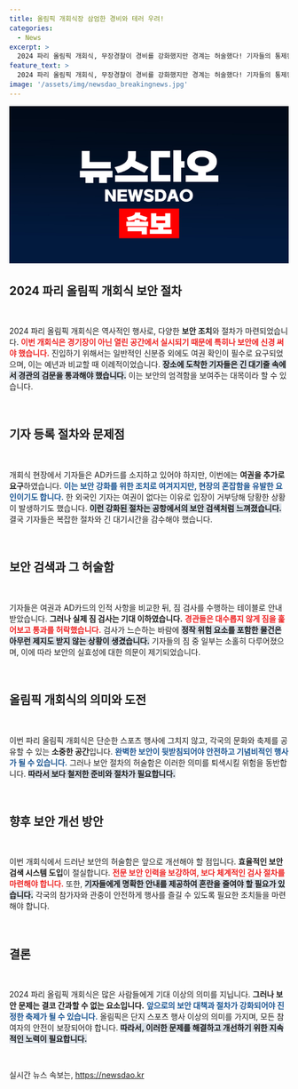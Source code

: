 ```yaml
---
title: 올림픽 개회식장 삼엄한 경비와 테러 우려!
categories:
  - News
excerpt: >
  2024 파리 올림픽 개회식, 무장경찰이 경비를 강화했지만 경계는 허술했다! 기자들의 통제된 입장과 이례적인 여권 요구, 그리고 보안의 의외 모습까지. 과연 안전은 보장될까? 클릭 후 현장 분위기를 생생하게 느껴보세요!
feature_text: >
  2024 파리 올림픽 개회식, 무장경찰이 경비를 강화했지만 경계는 허술했다! 기자들의 통제된 입장과 이례적인 여권 요구, 그리고 보안의 의외 모습까지. 과연 안전은 보장될까? 클릭 후 현장 분위기를 생생하게 느껴보세요!
image: '/assets/img/newsdao_breakingnews.jpg'
---
```


<p><img src="/assets/img/newsdao_breakingnews.jpg" alt="firstkoreanews 속보" /></p>

<h2 data-ke-size="size26">2024 파리 올림픽 개회식 보안 절차</h2>

<p data-ke-size="size16">&nbsp;</p>

<p>2024 파리 올림픽 개회식은 역사적인 행사로, 다양한 <b>보안 조치</b>와 절차가 마련되었습니다. <b><span style="color: #ee2323;">이번 개회식은 경기장이 아닌 열린 공간에서 실시되기 때문에 특히나 보안에 신경 써야 했습니다.</span></b> 진입하기 위해서는 일반적인 신분증 외에도 여권 확인이 필수로 요구되었으며, 이는 예년과 비교할 때 이례적이었습니다. <b><span style="background-color: #21538527;">장소에 도착한 기자들은 긴 대기줄 속에서 경관의 검문을 통과해야 했습니다.</span></b> 이는 보안의 엄격함을 보여주는 대목이라 할 수 있습니다.</p>

<p data-ke-size="size16">&nbsp;</p>

<h2 data-ke-size="size26">기자 등록 절차와 문제점</h2>

<p data-ke-size="size16">&nbsp;</p>

<p>개회식 현장에서 기자들은 AD카드를 소지하고 있어야 하지만, 이번에는 <b>여권을 추가로 요구</b>하였습니다. <b><span style="color: #1a5490;">이는 보안 강화를 위한 조치로 여겨지지만, 현장의 혼잡함을 유발한 요인이기도 합니다.</span></b> 한 외국인 기자는 여권이 없다는 이유로 입장이 거부당해 당황한 상황이 발생하기도 했습니다. <b><span style="background-color: #21538527;">이런 강화된 절차는 공항에서의 보안 검색처럼 느껴졌습니다.</span></b> 결국 기자들은 복잡한 절차와 긴 대기시간을 감수해야 했습니다.</p>

<p data-ke-size="size16">&nbsp;</p>

<h2 data-ke-size="size26">보안 검색과 그 허술함</h2>

<p data-ke-size="size16">&nbsp;</p>

<p>기자들은 여권과 AD카드의 인적 사항을 비교한 뒤, 짐 검사를 수행하는 테이블로 안내받았습니다. <b>그러나 실제 짐 검사는 기대 이하였습니다.</b> <b><span style="color: #ee2323;">경관들은 대수롭지 않게 짐을 훑어보고 통과를 허락했습니다.</span></b> 검사가 느슨하는 바람에 <b><span style="background-color: #21538527;">정작 위험 요소를 포함한 물건은 아무런 제지도 받지 않는 상황이 생겼습니다.</span></b> 기자들의 짐 중 일부는 소홀히 다루어졌으며, 이에 따라 보안의 실효성에 대한 의문이 제기되었습니다.</p>

<p data-ke-size="size16">&nbsp;</p>

<h2 data-ke-size="size26">올림픽 개회식의 의미와 도전</h2>

<p data-ke-size="size16">&nbsp;</p>

<p>이번 파리 올림픽 개회식은 단순한 스포츠 행사에 그치지 않고, 각국의 문화와 축제를 공유할 수 있는 <b>소중한 공간</b>입니다. <b><span style="color: #1a5490;">완벽한 보안이 뒷받침되어야 안전하고 기념비적인 행사가 될 수 있습니다.</span></b> 그러나 보안 절차의 허술함은 이러한 의미를 퇴색시킬 위험을 동반합니다. <b><span style="background-color: #21538527;">따라서 보다 철저한 준비와 절차가 필요합니다.</span></b></p>

<p data-ke-size="size16">&nbsp;</p>

<h2 data-ke-size="size26">향후 보안 개선 방안</h2>

<p data-ke-size="size16">&nbsp;</p>

<p>이번 개회식에서 드러난 보안의 허술함은 앞으로 개선해야 할 점입니다. <b>효율적인 보안 검색 시스템 도입</b>이 절실합니다. <b><span style="color: #ee2323;">전문 보안 인력을 보강하여, 보다 체계적인 검사 절차를 마련해야 합니다.</span></b> 또한, <b><span style="background-color: #21538527;">기자들에게 명확한 안내를 제공하여 혼란을 줄여야 할 필요가 있습니다.</span></b> 각국의 참가자와 관중이 안전하게 행사를 즐길 수 있도록 필요한 조치들을 마련해야 합니다.</p>

<p data-ke-size="size16">&nbsp;</p>

<h2 data-ke-size="size26">결론</h2>

<p data-ke-size="size16">&nbsp;</p>

<p>2024 파리 올림픽 개회식은 많은 사람들에게 기대 이상의 의미를 지닙니다. <b>그러나 보안 문제는 결코 간과할 수 없는 요소입니다.</b> <b><span style="color: #1a5490;">앞으로의 보안 대책과 절차가 강화되어야 진정한 축제가 될 수 있습니다.</span></b> 올림픽은 단지 스포츠 행사 이상의 의미를 가지며, 모든 참여자의 안전이 보장되어야 합니다. <b><span style="background-color: #21538527;">따라서, 이러한 문제를 해결하고 개선하기 위한 지속적인 노력이 필요합니다.</span></b></p>

<p data-ke-size="size16">&nbsp;</p>
실시간 뉴스 속보는, <a href="https://newsdao.kr" rel="dofollow">https://newsdao.kr</a>


